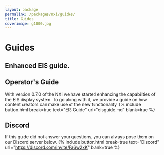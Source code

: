 ```yaml
---
layout: package
permalink: /packages/nxi/guides/
title: Guides
coverimage: g1000.jpg
---
```


# Guides
## Enhanced EIS guide.

## Operator's Guide
With version 0.7.0 of the NXi we have started enhancing the capabilities of the EIS display system.  To go along with it, we provide a guide on how content creators can make use of the new functionality.
{% include button.html break=true text="EIS Guide" url="eisguide.md" blank=true %}


## Discord
If this guide did not answer your questions, you can always pose them on our Discord server below.
{% include button.html break=true text="Discord" url="https://discord.com/invite/Fa6w2xK" blank=true %}